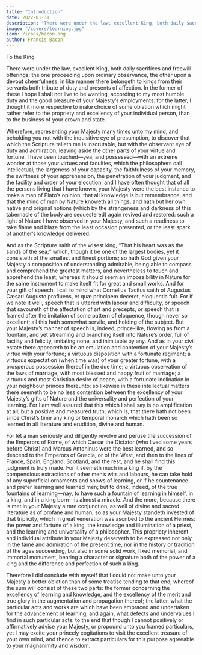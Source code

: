 ```yaml
---
title: "Introduction"
date: 2022-01-31
description: "There were under the law, excellent King, both daily sacrifices and freewill offerings; the one proceeding upon ordinary observance"
image: "/covers/learning.jpg"
icon: /icons/bacon.png
author: Francis Bacon
---
```



To the King.

There were under the law, excellent King, both daily sacrifices and freewill offerings; the one proceeding upon ordinary observance, the other upon a devout cheerfulness: in like manner there belongeth to kings from their servants both tribute of duty and presents of affection.  In the former of these I hope I shall not live to be wanting, according to my most humble duty and the good pleasure of your Majesty’s employments: for the latter, I thought it more respective to make choice of some oblation which might rather refer to the propriety and excellency of your individual person, than to the business of your crown and state.

Wherefore, representing your Majesty many times unto my mind, and beholding you not with the inquisitive eye of presumption, to discover that which the Scripture telleth me is inscrutable, but with the observant eye of duty and admiration, leaving aside the other parts of your virtue and fortune, I have been touched—yea, and possessed—with an extreme wonder at those your virtues and faculties, which the philosophers call intellectual; the largeness of your capacity, the faithfulness of your memory, the swiftness of your apprehension, the penetration of your judgment, and the facility and order of your elocution: and I have often thought that of all the persons living that I have known, your Majesty were the best instance to make a man of Plato’s opinion, that all knowledge is but remembrance, and that the mind of man by Nature knoweth all things, and hath but her own native and original notions (which by the strangeness and darkness of this tabernacle of the body are sequestered) again revived and restored: such a light of Nature I have observed in your Majesty, and such a readiness to take flame and blaze from the least occasion presented, or the least spark of another’s knowledge delivered. 

And as the Scripture saith of the wisest king, “That his heart was as the sands of the sea;” which, though it be one of the largest bodies, yet it consisteth of the smallest and finest portions; so hath God given your Majesty a composition of understanding admirable, being able to compass and comprehend the greatest matters, and nevertheless to touch and apprehend the least; whereas it should seem an impossibility in Nature for the same instrument to make itself fit for great and small works.  And for your gift of speech, I call to mind what Cornelius Tacitus saith of Augustus Cæsar: Augusto profluens, et quæ principem deceret, eloquentia fuit.  For if we note it well, speech that is uttered with labour and difficulty, or speech that savoureth of the affectation of art and precepts, or speech that is framed after the imitation of some pattern of eloquence, though never so excellent; all this hath somewhat servile, and holding of the subject.  But your Majesty’s manner of speech is, indeed, prince-like, flowing as from a fountain, and yet streaming and branching itself into Nature’s order, full of facility and felicity, imitating none, and inimitable by any.  And as in your civil estate there appeareth to be an emulation and contention of your Majesty’s virtue with your fortune; a virtuous disposition with a fortunate regiment; a virtuous expectation (when time was) of your greater fortune, with a prosperous possession thereof in the due time; a virtuous observation of the laws of marriage, with most blessed and happy fruit of marriage; a virtuous and most Christian desire of peace, with a fortunate inclination in your neighbour princes thereunto: so likewise in these intellectual matters there seemeth to be no less contention between the excellency of your Majesty’s gifts of Nature and the universality and perfection of your learning.  For I am well assured that this which I shall say is no amplification at all, but a positive and measured truth; which is, that there hath not been since Christ’s time any king or temporal monarch which hath been so learned in all literature and erudition, divine and human. 

 For let a man seriously and diligently revolve and peruse the succession of the Emperors of Rome, of which Cæsar the Dictator (who lived some years before Christ) and Marcus Antoninus were the best learned, and so descend to the Emperors of Græcia, or of the West, and then to the lines of France, Spain, England, Scotland, and the rest, and he shall find this judgment is truly made.  For it seemeth much in a king if, by the compendious extractions of other men’s wits and labours, he can take hold of any superficial ornaments and shows of learning, or if he countenance and prefer learning and learned men; but to drink, indeed, of the true fountains of learning—nay, to have such a fountain of learning in himself, in a king, and in a king born—is almost a miracle.  And the more, because there is met in your Majesty a rare conjunction, as well of divine and sacred literature as of profane and human; so as your Majesty standeth invested of that triplicity, which in great veneration was ascribed to the ancient Hermes: the power and fortune of a king, the knowledge and illumination of a priest, and the learning and universality of a philosopher.  This propriety inherent and individual attribute in your Majesty deserveth to be expressed not only in the fame and admiration of the present time, nor in the history or tradition of the ages succeeding, but also in some solid work, fixed memorial, and immortal monument, bearing a character or signature both of the power of a king and the difference and perfection of such a king.

Therefore I did conclude with myself that I could not make unto your Majesty a better oblation than of some treatise tending to that end, whereof the sum will consist of these two parts: the former concerning the excellency of learning and knowledge, and the excellency of the merit and true glory in the augmentation and propagation thereof; the latter, what the particular acts and works are which have been embraced and undertaken for the advancement of learning; and again, what defects and undervalues I find in such particular acts: to the end that though I cannot positively or affirmatively advise your Majesty, or propound unto you framed particulars, yet I may excite your princely cogitations to visit the excellent treasure of your own mind, and thence to extract particulars for this purpose agreeable to your magnanimity and wisdom.
